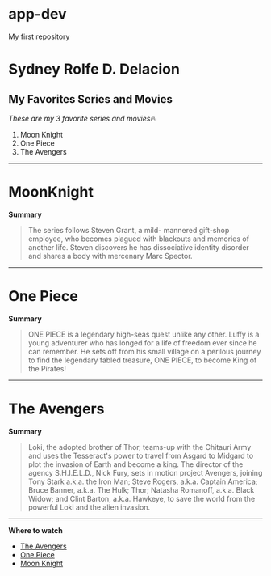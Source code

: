 # app-dev
My first repository

# Sydney Rolfe D. Delacion
## My Favorites Series and Movies
*These are my 3 favorite series and movies*🔥
1. Moon Knight
2. One Piece
3. The Avengers
---


# MoonKnight 
**Summary**
> The series follows Steven Grant, a mild- mannered gift-shop employee, who becomes plagued with blackouts and memories of another life. Steven discovers he has dissociative identity disorder and shares a body with mercenary Marc Spector.
---
# One Piece
**Summary**
> ONE PIECE is a legendary high-seas quest unlike any other. Luffy is a young adventurer who has longed for a life of freedom ever since he can remember. He sets off from his small village on a perilous journey to find the legendary fabled treasure, ONE PIECE, to become King of the Pirates!
---

# The Avengers
**Summary**
> Loki, the adopted brother of Thor, teams-up with the Chitauri Army and uses the Tesseract's power to travel from Asgard to Midgard to plot the invasion of Earth and become a king. The director of the agency S.H.I.E.L.D., Nick Fury, sets in motion project Avengers, joining Tony Stark a.k.a. the Iron Man; Steve Rogers, a.k.a. Captain America; Bruce Banner, a.k.a. The Hulk; Thor; Natasha Romanoff, a.k.a. Black Widow; and Clint Barton, a.k.a. Hawkeye, to save the world from the powerful Loki and the alien invasion.
---


**Where to watch** 
- [The Avengers](https://www.netflix.com/)
- [One Piece](https://anix.to/)
- [Moon Knight](https://www.apps.disneyplus.com/)
